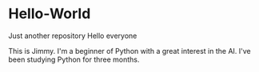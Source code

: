 # Hello-World
Just another repository
Hello everyone

This is Jimmy. I'm a beginner of Python with a great interest in the AI.
I've been studying Python for three months.
